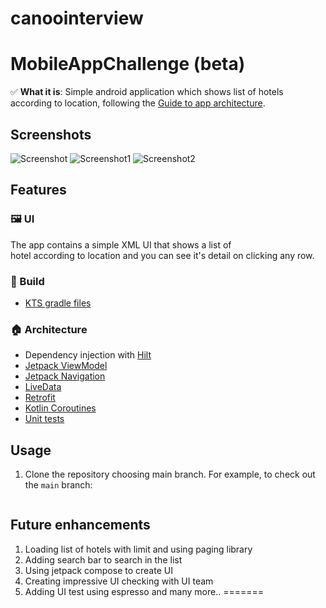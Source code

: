 # canoointerview


MobileAppChallenge (beta)
==================

✅ **What it is**: Simple android application which shows list of hotels according to location, following the [Guide to app architecture](https://developer.android.com/topic/architecture).


## Screenshots

<img src="ScreenShot.png" alt="Screenshot">
<img src="ScreenShot2.png" alt="Screenshot1">
<img src="ScreenShot3.png" alt="Screenshot2">

## Features

### 🖼️ UI
      
The app contains a simple XML UI that shows a list of <br>
hotel according to location and you can see it's detail on clicking any row.<br>
      
### 🧱 Build

* [KTS gradle files](https://docs.gradle.org/current/userguide/kotlin_dsl.html)

### 🏠 Architecture

* Dependency injection with [Hilt](https://developer.android.com/training/dependency-injection/hilt-android)
* [Jetpack ViewModel](https://developer.android.com/topic/libraries/architecture/viewmodel)
* [Jetpack Navigation](https://developer.android.com/jetpack/compose/navigation)
* [LiveData](https://developer.android.com/reference/android/arch/lifecycle/LiveData)
* [Retrofit](https://square.github.io/retrofit/)
* [Kotlin Coroutines](https://developer.android.com/kotlin/coroutines)
* [Unit tests](https://developer.android.com/training/testing/local-tests)

## Usage

1. Clone the repository choosing main branch. For example, to check out the `main` branch:

```

```
## Future enhancements

1. Loading list of hotels with limit and using paging library
2. Adding search bar to search in the list
3. Using jetpack compose to create UI
4. Creating impressive UI checking with UI team 
5. Adding UI test using espresso and many more..
=======
